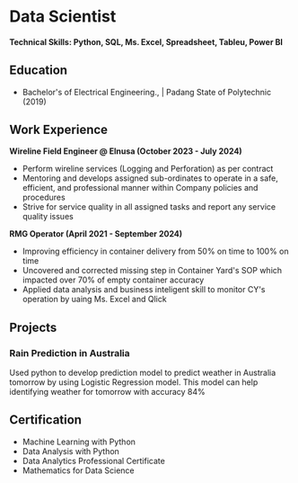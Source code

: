 # Data Scientist

#### Technical Skills: Python, SQL, Ms. Excel, Spreadsheet, Tableu, Power BI

## Education
- Bachelor's of Electrical Engineering.,  | Padang State of Polytechnic (2019)

## Work Experience
**Wireline Field Engineer @ Elnusa (October 2023 - July 2024)**
- Perform wireline services (Logging and Perforation) as per contract
- Mentoring and develops assigned sub-ordinates to operate in a safe, efficient, and professional manner within Company policies and procedures
- Strive for service quality in all assigned tasks and report any service quality issues
  
**RMG Operator (April 2021 - September 2024)**
- Improving efficiency in container delivery from 50% on time to 100% on time
- Uncovered and corrected missing step in Container Yard's SOP which impacted over 70% of empty container accuracy
- Applied data analysis and business inteligent skill to monitor CY's operation by uaing Ms. Excel and Qlick

## Projects
### Rain Prediction in Australia
Used python to develop prediction model to predict weather in Australia tomorrow by using Logistic Regression model. This model can help identifying weather for tomorrow with accuracy 84%

## Certification
- Machine Learning with Python
- Data Analysis with Python
- Data Analytics Professional Certificate
- Mathematics for Data Science
